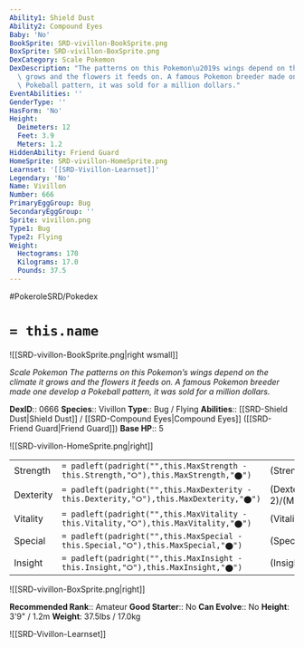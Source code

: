 ```yaml
---
Ability1: Shield Dust
Ability2: Compound Eyes
Baby: 'No'
BookSprite: SRD-vivillon-BookSprite.png
BoxSprite: SRD-vivillon-BoxSprite.png
DexCategory: Scale Pokemon
DexDescription: "The patterns on this Pokemon\u2019s wings depend on the climate it\
  \ grows and the flowers it feeds on. A famous Pokemon breeder made one develop a\
  \ Pokeball pattern, it was sold for a million dollars."
EventAbilities: ''
GenderType: ''
HasForm: 'No'
Height:
  Deimeters: 12
  Feet: 3.9
  Meters: 1.2
HiddenAbility: Friend Guard
HomeSprite: SRD-vivillon-HomeSprite.png
Learnset: '[[SRD-Vivillon-Learnset]]'
Legendary: 'No'
Name: Vivillon
Number: 666
PrimaryEggGroup: Bug
SecondaryEggGroup: ''
Sprite: vivillon.png
Type1: Bug
Type2: Flying
Weight:
  Hectograms: 170
  Kilograms: 17.0
  Pounds: 37.5
---
```


#PokeroleSRD/Pokedex

# `= this.name`

![[SRD-vivillon-BookSprite.png|right wsmall]]

*Scale Pokemon*
*The patterns on this Pokemon’s wings depend on the climate it grows and the flowers it feeds on. A famous Pokemon breeder made one develop a Pokeball pattern, it was sold for a million dollars.*

**DexID**:: 0666
**Species**:: Vivillon
**Type**:: Bug / Flying
**Abilities**:: [[SRD-Shield Dust|Shield Dust]] / [[SRD-Compound Eyes|Compound Eyes]] ([[SRD-Friend Guard|Friend Guard]])
**Base HP**:: 5

![[SRD-vivillon-HomeSprite.png|right]]

|           |                                                                                        |                                          |
| --------- | -------------------------------------------------------------------------------------- | ---------------------------------------- |
| Strength  | `= padleft(padright("",this.MaxStrength - this.Strength,"⭘"),this.MaxStrength,"⬤")`    | (Strength::2)/(MaxStrength::4)   |
| Dexterity | `= padleft(padright("",this.MaxDexterity - this.Dexterity,"⭘"),this.MaxDexterity,"⬤")` | (Dexterity:: 2)/(MaxDexterity::5) |
| Vitality  | `= padleft(padright("",this.MaxVitality - this.Vitality,"⭘"),this.MaxVitality,"⬤")`    | (Vitality::2)/(MaxVitality::4)   |
| Special   | `= padleft(padright("",this.MaxSpecial - this.Special,"⭘"),this.MaxSpecial,"⬤")`       | (Special::2)/(MaxSpecial::5)     |
| Insight   | `= padleft(padright("",this.MaxInsight - this.Insight,"⭘"),this.MaxInsight,"⬤")`       | (Insight::2)/(MaxInsight::4)     |

![[SRD-vivillon-BoxSprite.png|right]]

**Recommended Rank**:: Amateur
**Good Starter**:: No
**Can Evolve**:: No
**Height**: 3'9" / 1.2m
**Weight**: 37.5lbs / 17.0kg

![[SRD-Vivillon-Learnset]]